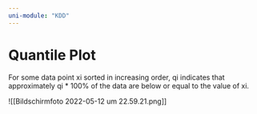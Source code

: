 ```yaml
---
uni-module: "KDD"
---
```


# Quantile Plot

For some data point xi sorted in increasing order, qi indicates that approximately qi \* 100% of the data are below or equal to the value of xi.

![[Bildschirmfoto 2022-05-12 um 22.59.21.png]]
